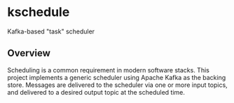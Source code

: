 # kschedule
Kafka-based "task" scheduler

## Overview
Scheduling is a common requirement in modern software stacks. This project implements a generic scheduler using Apache Kafka as the backing store. Messages are delivered to the scheduler via one or more input topics, and delivered to a desired output topic at the scheduled time. 




